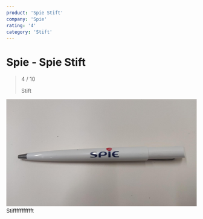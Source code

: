 ```yaml
---
product: 'Spie Stift'
company: 'Spie'
rating: '4'
category: 'Stift'
---
```


# Spie - Spie Stift
>
> 4 / 10
>
> Stift

![Spie Stift](./assets/spie-spie-stift-76c670a7-bb0e-43e5-9267-b4ee35102740.jpg)
Stiffffffffffft
